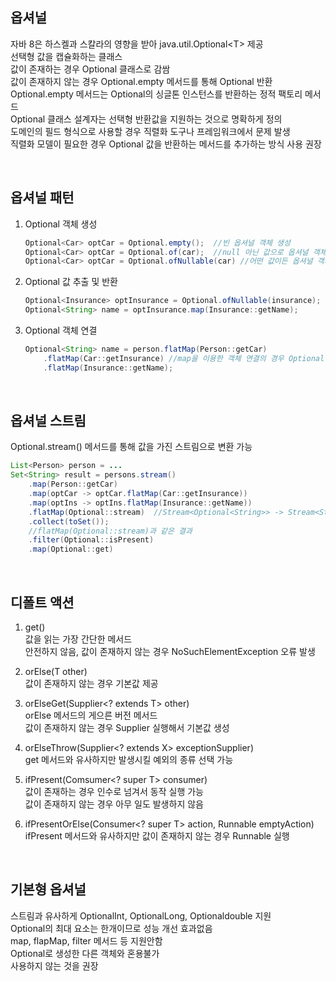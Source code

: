 ## 옵셔널
자바 8은 하스켈과 스칼라의 영향을 받아 java.util.Optional&lt;T&gt; 제공  
선택형 값을 캡슐화하는 클래스  
값이 존재하는 경우 Optional 클래스로 감쌈  
값이 존재하지 않는 경우 Optional.empty 메서드를 통해 Optional 반환  
Optional.empty 메서드는 Optional의 싱글톤 인스턴스를 반환하는 정적 팩토리 메서드  
Optional 클래스 설계자는 선택형 반환값을 지원하는 것으로 명확하게 정의  
도메인의 필드 형식으로 사용할 경우 직렬화 도구나 프레임워크에서 문제 발생  
직렬화 모델이 필요한 경우 Optional 값을 반환하는 메서드를 추가하는 방식 사용 권장  

<br>

## 옵셔널 패턴
1. Optional 객체 생성
    ````java
    Optional<Car> optCar = Optional.empty();  //빈 옵셔널 객체 생성
    Optional<Car> optCar = Optional.of(car);  //null 아닌 값으로 옵셔널 객체 생성
    Optional<Car> optCar = Optional.ofNullable(car) //어떤 값이든 옵셔널 객체 생성
    ````

2. Optional 값 추출 및 반환
    ````java
    Optional<Insurance> optInsurance = Optional.ofNullable(insurance);
    Optional<String> name = optInsurance.map(Insurance::getName);
    ````

3. Optional 객체 연결
    ````java
    Optional<String> name = person.flatMap(Person::getCar)
        .flatMap(Car::getInsurance) //map을 이용한 객체 연결의 경우 Optional이 중첩으로 래핑
        .flatMap(Insurance::getName); 
    ````

<br>

## 옵셔널 스트림
Optional.stream() 메서드를 통해 값을 가진 스트림으로 변환 가능  

````java
List<Person> person = ...
Set<String> result = persons.stream()
    .map(Person::getCar)
    .map(optCar -> optCar.flatMap(Car::getInsurance))
    .map(optIns -> optIns.flatMap(Insurance::getName))
    .flatMap(Optional::stream)  //Stream<Optional<String>> -> Stream<String>
    .collect(toSet());
    //flatMap(Optional::stream)과 같은 결과
    .filter(Optional::isPresent)
    .map(Optional::get)
````

<br>

## 디폴트 액션
1. get()  
    값을 읽는 가장 간단한 메서드  
    안전하지 않음, 값이 존재하지 않는 경우 NoSuchElementException 오류 발생  

2. orElse(T other)  
    값이 존재하지 않는 경우 기본값 제공  
  
3. orElseGet(Supplier&lt;? extends T&gt; other)  
    orElse 메서드의 게으른 버전 메서드  
    값이 존재하지 않는 경우 Supplier 실행해서 기본값 생성  

4. orElseThrow(Supplier&lt;? extends X&gt; exceptionSupplier)  
    get 메서드와 유사하지만 발생시킬 예외의 종류 선택 가능  
  
5. ifPresent(Comsumer&lt;? super T&gt; consumer)  
    값이 존재하는 경우 인수로 넘겨서 동작 실행 가능  
    값이 존재하지 않는 경우 아무 일도 발생하지 않음  

6. ifPresentOrElse(Consumer&lt;? super T&gt; action, Runnable emptyAction)  
    ifPresent 메서드와 유사하지만 값이 존재하지 않는 경우 Runnable 실행  

<br>

## 기본형 옵셔널
스트림과 유사하게 OptionalInt, OptionalLong, Optionaldouble 지원  
Optional의 최대 요소는 한개이므로 성능 개선 효과없음  
map, flapMap, filter 메서드 등 지원안함  
Optional로 생성한 다른 객체와 혼용불가  
사용하지 않는 것을 권장  
  
<br>
